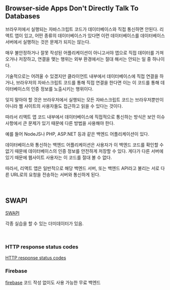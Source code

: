## Browser-side Apps Don't Directly Talk To Databases 

브라우저에서 실행되는 자바스크립트 코드가 데이터베이스와 직접 통신하면 안된다. 리액트 앱이 있고, 어떤 종류의 데이터베이스가 있다면 이런 데이터베이스를 데이터베이스 서버에서 실행하는 것은 문제가 되지는 않는다. 

매우 불안정하거나 잘못 작성된 어플리케이션이 아니고서야 앱으로 직접 데이터를 가져오거나 저장하고, 연결을 맺는 행위는 외부 환경에서는 절대 해서는 안되는 일 중 하나이다. 

기술적으로는 어려울 수 있겠지만 클라이언트 내부에서 데이터베이스에 직접 연결을 하거나, 브라우저의 자바스크립트 코드를 통해 직접 연결을 한다면 이는 이 코드를 통해 데이터베이스의 인증 정보를 노출시키는 행위이다. 

잊지 말아야 할 것은 브라우저에서 실행되는 모든 자바스크립트 코드는 브라우저뿐만이 아니라 웹 사이트의 사용자들도 접근하고 읽을 수 있다는 것이다. 

따라서 리액트 앱 코드 내부에서 데이터베이스에 직접적으로 통신하는 방식은 보안 이슈 사항에서 큰 문제가 있기 때문에 다른 방법을 사용해야 한다. 

예를 들어  NodeJS나 PHP, ASP.NET 등과 같은 백엔드 어플리케이션이 있다. 

데이터베이스와 통신하는 백엔드 어플리케이션은 사용자가 이 백엔드 코드를 확인할 수 없기 때문에 데이터베이스의 인증 정보를 안전하게 저장할 수 있다. 게다가 다른 서버에 있기 때문에 웹사이트 사용자는 이 코드를 절대 볼 수 없다. 

따라서, 리액트 앱은 일반적으로 해당 백엔드 서버, 또는 백엔드 API라고 불리는 서로 다른 URL로의 요청을 전송하는 서버와 통신하게 된다. 

<br>

## SWAPI 

[SWAPI](https://swapi.dev/)

각종 실습을 할 수 있는 더미데이터가 있음. 

<br>

### HTTP response status codes 

[HTTP response status codes](https://developer.mozilla.org/en-US/docs/Web/HTTP/Status)


### Firebase

[firebase](https://firebase.google.com/?hl=ko)
코드 작성 없이도 사용 가능한 무료 백엔드 